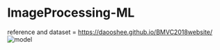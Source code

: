 # ImageProcessing-ML

reference and dataset = https://daooshee.github.io/BMVC2018website/
![model](https://user-images.githubusercontent.com/59483865/125674018-a07ef838-4eab-4310-97d7-1ffe73b2d8bf.png)
